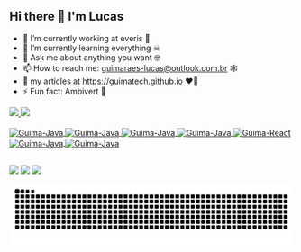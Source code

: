 ## Hi there 👋 I'm Lucas

- 🔭 I’m currently working at everis 🤖
- 🌱 I’m currently learning everything ☠
- 💬 Ask me about anything you want 🤓
- 📫 How to reach me: guimaraes-lucas@outlook.com.br 🕸
- 📝 my articles at https://guimatech.github.io ♥️🧠
- ⚡ Fun fact: Ambivert 👀

<div>
  <a href="https://github.com/guimatech">
  <img height="180em" src="https://github-readme-stats.vercel.app/api?username=guimatech&show_icons=true&theme=cobalt&include_all_commits=true&count_private=true"/>
  <img height="180em" src="https://github-readme-stats.vercel.app/api/top-langs/?username=guimatech&layout=compact&langs_count=7&theme=cobalt"/>
</div>
  
<div style="display: inline_block"><br>
  <img align="center" alt="Guima-Java" height="30" width="40" src="https://cdn.jsdelivr.net/gh/devicons/devicon/icons/java/java-original.svg">
  <img align="center" alt="Guima-Java" height="30" width="40" src="https://cdn.jsdelivr.net/gh/devicons/devicon/icons/spring/spring-original.svg">
  <img align="center" alt="Guima-Java" height="30" width="30" src="https://upload.wikimedia.org/wikipedia/en/thumb/b/b2/Embarcadero_Delphi_10.4_Sydney_Product_Logo_and_Icon.svg/1200px-Embarcadero_Delphi_10.4_Sydney_Product_Logo_and_Icon.svg.png">
  <img align="center" alt="Guima-Java" height="30" width="40" src="https://cdn.jsdelivr.net/gh/devicons/devicon/icons/ruby/ruby-plain.svg">
  <img align="center" alt="Guima-React" height="30" width="40" src="https://cdn.jsdelivr.net/gh/devicons/devicon/icons/rails/rails-plain.svg">
  <img align="center" alt="Guima-Java" height="30" width="40" src="https://cdn.jsdelivr.net/gh/devicons/devicon/icons/php/php-original.svg">
  <img align="center" alt="Guima-Java" height="30" width="40" src="https://cdn.jsdelivr.net/gh/devicons/devicon/icons/angularjs/angularjs-plain.svg">
</div>
  
##
  
<div> 
  <a href="https://www.youtube.com/channel/UCLvu2vbWShZIPGqKKaWT51g" target="_blank"><img src="https://img.shields.io/badge/YouTube-FF0000?style=for-the-badge&logo=youtube&logoColor=white" target="_blank"></a>
  <a href = "mailto:guimaraes-lucas@outlook.com.br"><img src="https://img.shields.io/badge/Microsoft_Outlook-0078D4?style=for-the-badge&logo=microsoft-outlook&logoColor=white" target="_blank"></a>
  <a href="https://www.linkedin.com/in/lucas-dos-santos-guima" target="_blank"><img src="https://img.shields.io/badge/-LinkedIn-%230077B5?style=for-the-badge&logo=linkedin&logoColor=white" target="_blank"></a> 
  
  ![Snake animation](https://github.com/guimatech/guimatech/blob/output/github-contribution-grid-snake.svg)

</div>
